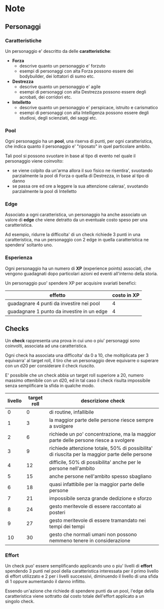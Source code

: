 # Note

## Personaggi

### Caratteristiche    
Un personaggio e' descritto da delle **caratteristiche**:

- **Forza**
  - descrive quanto un personaggio e' forzuto
  - esempi di personaggi con alta Forza possono essere dei bodybuilder, dei lottatori di sumo etc.
- **Destrezza**
  - descrive quanto un personaggio e' agile
  - esempi di personaggi con alta Destrezza possono essere degli acrobati, dei corridori etc.
- **Intelletto**
  - descrive quanto un personaggio e' perspicace, istruito e carismatico
  - esempi di personaggi con alta Intelligenza possono essere degli studiosi, degli scienziati, dei saggi etc.

### Pool
Ogni personaggio ha un **pool**, una riserva di punti, per ogni caratteristica, che indica quanto il personaggio e' "riposato" in quel particolare ambito.

Tali pool si possono svuotare in base al tipo di evento nel quale il personaggio viene coinvolto:

- se viene colpito da un'arma allora il suo fisico ne risentira', svuotando parzialmente la pool di Forza o quella di Destrezza, in base al tipo di danno
- se passa ore ed ore a leggere la sua attenzione caleraa', svuotando parzialmente la pool di Intelletto

### Edge
Associato a ogni caratteristica, un personaggio ha anche associato un valore di **edge** che viene detratto da un eventuale costo speso per una caratteristica.

Ad esempio, ridurre la difficolta' di un check richiede 3 punti in una caratteristica, ma un personaggio con 2 edge in quella caratteristica ne spendera' soltanto uno.

### Esperienza
Ogni personaggio ha un numero di **XP** (experience points) associati, che vengono guadagnati dopo particolari azioni ed eventi all'interno della storia.

Un personaggio puo' spendere XP per acquisire svariati benefici:

| effetto | costo in XP |
|---|---|
| guadagnare 4 punti da investire nei pool | 4 |
| guadagnare 1 punto da investire in un edge | 4 |


## Checks
Un **check** rappresenta una prova in cui uno o piu' personaggi sono coinvolti, associata ad una caratteristica.

Ogni check ha associata una difficolta' da 0 a 10, che moltiplicata per 3 equivarra' al target roll, il tiro che un personaggio deve equivarre o superare con un d20 per considerare il check riuscito.

E' possibile che un check abbia un target roll superiore a 20, numero massimo ottenibile con un d20, ed in tal caso il check risulta impossibile senza semplificare la sfida in qualche modo.

livello | target roll | descrizione check
|---|---|---|
0 | 0 | di routine, infallibile |
1 | 3 | la maggior parte delle persone riesce sempre a svolgere|
2 | 6 | richiede un po' concentrazione, ma la maggior parte delle persone riesce a svolgere|
3 | 9 | richiede attenzione totale, 50% di possibilita' di riuscita per la maggior parte delle persone|
4 | 12 | difficile, 50% di possibilita' anche per le persone nell'ambito|
5 | 15 | anche persone nell'ambito spesso sbagliano|
6 | 18 | quasi infattibile per la maggior parte delle persone|
7 | 21 | impossibile senza grande dedizione e sforzo|
8 | 24 | gesto meritevole di essere raccontato ai posteri|
9 | 27 | gesto meritevole di essere tramandato nei tempi dei tempi|
10 | 30 | gesto che normali umani non possono nemmeno tenere in considerazione|

### Effort
Un check puo' essere semplificando applicando uno o piu' livelli di **effort** spendendo 3 punti nel pool della caratteristica interessata per il primo livello di effort utilizzato e 2 per i livelli successivi, diminuendo il livello di una sfida di 1 oppure aumentando il danno inflitto.

Essendo un'azione che richiede di spendere punti da un pool, l'edge della caratteristica viene sottratto dal costo totale dell'effort applicato a un singolo check.
